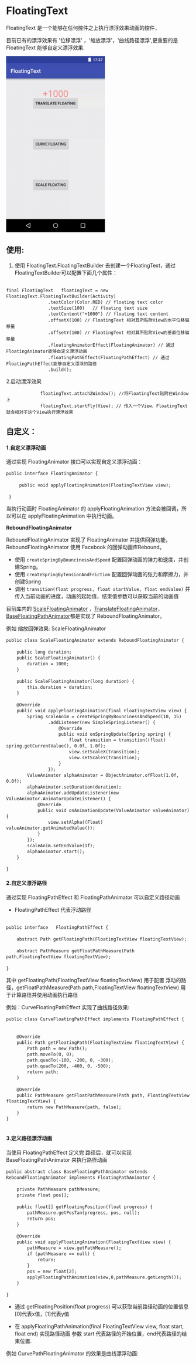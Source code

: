 # FloatingText

FloatingText 是一个能够在任何控件之上执行漂浮效果动画的控件，

目前已有的漂浮效果有 '位移漂浮' ，'缩放漂浮'，'曲线路径漂浮',更重要的是 FloatingText 能够自定义漂浮效果.

<img src="/demo.gif" width="270" height="480" />



## 使用:

1. 使用 FloatingText.FloatingTextBuilder 去创建一个FloatingText，通过FloatingTextBuilder可以配置下面几个属性：

```

final FloatingText   floatingText = new FloatingText.FloatingTextBuilder(Activity)
                .textColor(Color.RED) // floating text color
                .textSize(100)   // floating text size
                .textContent("+1000") // floating text content
                .offsetX(100) // FloatingText 相对其所贴附View的水平位移偏移量
                .offsetY(100) // FloatingText 相对其所贴附View的垂直位移偏移量
                .floatingAnimatorEffect(FloatingAnimator) // 通过FloatingAnimator能够自定义漂浮动画
                .floatingPathEffect(FloatingPathEffect) // 通过FloatingPathEffect能够自定义漂浮的路径
                .build();

```

2.启动漂浮效果

```
             floatingText.attach2Window(); //将FloatingText贴附在Window上
             floatingText.startFly(View); // 传入一个View，FloatingText 就会相对于这个View执行漂浮效果
```


## 自定义：

#### 1.自定义漂浮动画

 通过实现 FloatingAnimator 接口可以实现自定义漂浮动画：

```
public interface FloatingAnimator {

     public void applyFloatingAnimation(FloatingTextView view);

 }

```

当执行动画时 FloatingAnimator 的 applyFloatingAnimation 方法会被回调，所以可以在 applyFloatingAnimation 中执行动画。


**ReboundFloatingAnimator**

ReboundFloatingAnimator 实现了 FloatingAnimator 并提供回弹功能，ReboundFloatingAnimator 使用 Facebook 的回弹动画库Rebound。

- 使用 `createSpringByBouncinessAndSpeed` 配置回弹动画的弹力和速度，并创建Spring。
- 使用 `createSpringByTensionAndFriction` 配置回弹动画的张力和摩擦力，并创建Spring
- 调用 `transition(float progress, float startValue, float endValue)` 并传入当前动画的进度，动画的起始值，结束值参数可以获取当前的动画值

目前库内的 [ScaleFloatingAnimator](https://github.com/UFreedom/FloatingText/blob/master/FloatingTextLibrary%2Fsrc%2Fmain%2Fjava%2Fcom%2Fufreedom%2Feffect%2FScaleFloatingAnimator.java)  ，[TranslateFloatingAnimator](https://github.com/UFreedom/FloatingText/blob/master/FloatingTextLibrary%2Fsrc%2Fmain%2Fjava%2Fcom%2Fufreedom%2Feffect%2FTranslateFloatingAnimator.java)，[BaseFloatingPathAnimator](https://github.com/UFreedom/FloatingText/blob/master/FloatingTextLibrary%2Fsrc%2Fmain%2Fjava%2Fcom%2Fufreedom%2FBaseFloatingPathAnimator.java)都是实现了 ReboundFloatingAnimator。

例如 缩放回弹效果: ScaleFloatingAnimator

```
public class ScaleFloatingAnimator extends ReboundFloatingAnimator {

    public long duration;
    public ScaleFloatingAnimator() {
        duration = 1000;
    }

    public ScaleFloatingAnimator(long duration) {
        this.duration = duration;
    }

    @Override
    public void applyFloatingAnimation(final FloatingTextView view) {
        Spring scaleAnim = createSpringByBouncinessAndSpeed(10, 15)
                .addListener(new SimpleSpringListener() {
                    @Override
                    public void onSpringUpdate(Spring spring) {
                        float transition = transition((float) spring.getCurrentValue(), 0.0f, 1.0f);
                        view.setScaleX(transition);
                        view.setScaleY(transition);
                    }
                });
        ValueAnimator alphaAnimator = ObjectAnimator.ofFloat(1.0f, 0.0f);
        alphaAnimator.setDuration(duration);
        alphaAnimator.addUpdateListener(new ValueAnimator.AnimatorUpdateListener() {
            @Override
            public void onAnimationUpdate(ValueAnimator valueAnimator) {
                view.setAlpha((Float) valueAnimator.getAnimatedValue());
            }
        });
        scaleAnim.setEndValue(1f);
        alphaAnimator.start();
    }

}

```

#### 2.自定义漂浮路径

通过实现 FloatingPathEffect 和 FloatingPathAnimator 可以自定义路径动画

- FloatingPathEffect 代表浮动路径
```

public interface   FloatingPathEffect {

    abstract Path getFloatingPath(FloatingTextView floatingTextView);

    abstract PathMeasure getFloatPathMeasure(Path path,FloatingTextView floatingTextView);

}

```

其中 getFloatingPath(FloatingTextView floatingTextView) 用于配置 浮动的路径，getFloatPathMeasure(Path path,FloatingTextView floatingTextView) 用于计算路径并使用动画执行路径

例如：CurveFloatingPathEffect 实现了曲线路径效果:

```
public class CurveFloatingPathEffect implements FloatingPathEffect {


    @Override
    public Path getFloatingPath(FloatingTextView floatingTextView) {
        Path path = new Path();
        path.moveTo(0, 0);
        path.quadTo(-100, -200, 0, -300);
        path.quadTo(200, -400, 0, -500);
        return path;
    }

    @Override
    public PathMeasure getFloatPathMeasure(Path path, FloatingTextView floatingTextView) {
        return new PathMeasure(path, false);
    }
}


```

####  3.定义路径漂浮动画

当使用 FloatingPathEffect 定义完 路径后，就可以实现 BaseFloatingPathAnimator 来执行路径动画

```
public abstract class BaseFloatingPathAnimator extends ReboundFloatingAnimator implements FloatingPathAnimator {

    private PathMeasure pathMeasure;
    private float pos[];

    public float[] getFloatingPosition(float progress) {
        pathMeasure.getPosTan(progress, pos, null);
        return pos;
    }

    @Override
    public void applyFloatingAnimation(FloatingTextView view) {
        pathMeasure = view.getPathMeasure();
        if (pathMeasure == null) {
            return;
        }
        pos = new float[2];
        applyFloatingPathAnimation(view,0,pathMeasure.getLength());
    }

}

```

- 通过 getFloatingPosition(float progress) 可以获取当前路径动画的位置信息 [0]代表x值，[1]代表y值

- 在 applyFloatingPathAnimation(final FloatingTextView view, float start, float end) 实现路径动画
参数 start 代表路径的开始位置，end代表路径的结束位置.

例如 CurvePathFloatingAnimator 的效果是曲线漂浮动画:
